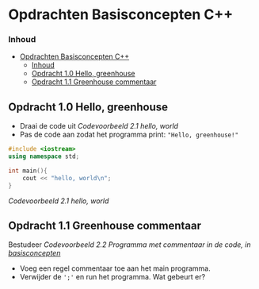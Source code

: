 # Opdrachten Basisconcepten C++[](title-id)

### Inhoud[](toc-id)
- [Opdrachten Basisconcepten C++](#opdrachten-basisconcepten-c)
    - [Inhoud](#inhoud)
  - [Opdracht 1.0 Hello, greenhouse](#opdracht-10-hello-greenhouse)
  - [Opdracht 1.1 Greenhouse commentaar](#opdracht-11-greenhouse-commentaar)


## Opdracht 1.0 Hello, greenhouse

- Draai de code uit *Codevoorbeeld 2.1 hello, world*
- Pas de code aan zodat het programma print:
`"Hello, greenhouse!"`

```c++ {.line-numbers}
#include <iostream> 
using namespace std;

int main(){ 
    cout << "hello, world\n"; 
}
```
*Codevoorbeeld 2.1 hello, world*

## Opdracht 1.1 Greenhouse commentaar
Bestudeer *Codevoorbeeld 2.2 Programma met commentaar in de code, in [basisconcepten](README.md)*
- Voeg een regel commentaar toe aan het main programma.
- Verwijder de `';'` en run het programma. Wat gebeurt er?
